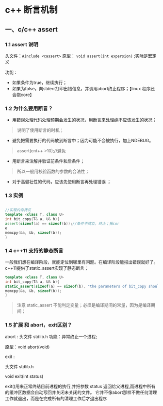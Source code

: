 # c++ 断言机制


## 一、c/c++ assert

### 1.1 assert 说明

头文件：`#include <cassert>`
原型： `void assert(int expersion)` ;实际是宏定义

功能：
* 如果条件为true，继续执行；
* 如果为false，向stderr打印出错信息，并调用abort终止程序；【linux 程序还会抱core】


### 1.2 为什么要用断言？

* 用错误处理代码处理预期会发生的状况，用断言来处理绝不应该发生的状况；

 > 说明了使用断言的时机；

* 避免把需要执行的代码放到断言中；因为可能不会被执行，加上NDEBUG。

 > assert(cnt++ >10);//避免

* 用断言来注解并验证前条件和后条件；
 > 所以一般用校验函数的参数的合法性；

* 对于高健壮性的代码，应该先使用断言再处理错误 ；


### 1.3 实例


```c++

//实现内存拷贝
template <class T, class U> 
int bit_copy(T& a, U& b){
assert(sizeof(a) == sizeof(b));//条件不成立，终止；报cor
e
memcpy(&a, &b, sizeof(b));
}

```
### 1.4 c++11 支持的静态断言

一般我们想在编译阶段，就能定位到哪里有问题。在编译阶段能报出错误就好了。c++11提供了static_assert实现了静态断言；

```c++
template <class T, class U> 
int bit_copy(T& a, U& b){
static_assert(sizeof(a) == sizeof(b), "the parameters of bit_copy should have same width");//不成立，抱指定的错误信息；
memcpy(&a, &b, sizeof(b));
}

```

> 注意
> static_assert 不能判定变量；必须是编译期间的常量，因为是编译期间；


### 1.5 扩展 和 abort，exit区别？


abort : 
头文件 stdlib.h
功能：异常终止一个进程;

原型：void abort(void)


exit :

头文件  stdlib.h

void exit(int status)

exit()用来正常终结目前进程的执行,并把参数 status 返回给父进程,而进程中所有的缓冲区数据会自动写回并关闭未关闭的文件。
它并不像abort那样不做任何清理工作就退出，而是在完成所有的清理工作后才退出程序





